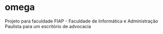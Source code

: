 # omega
Projeto para faculdade FIAP - Faculdade de Informática e Administração Paulista para um escritório de advocacia 
